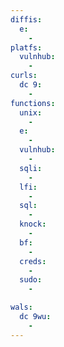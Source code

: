 ```yaml
---
diffis:
  e:
    -
platfs:
  vulnhub:
    -
curls:
  dc 9:
    -
functions:
  unix:
    -
  e:
    -
  vulnhub:
    -
  sqli:
    -
  lfi:
    -
  sql:
    -
  knock:
    -
  bf:
    -
  creds:
    -
  sudo:
    -

wals:
  dc 9wu:
    -
---
```

